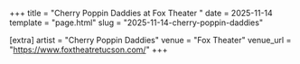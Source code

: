 +++
title = "Cherry Poppin Daddies at Fox Theater "
date = 2025-11-14
template = "page.html"
slug = "2025-11-14-cherry-poppin-daddies"

[extra]
artist = "Cherry Poppin Daddies"
venue = "Fox Theater"
venue_url = "https://www.foxtheatretucson.com/"
+++
